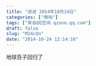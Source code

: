 ```yaml
---
title: "说说 2014年10月24日"
categories: ["嘀咕"]
tags: ["来自QQ空间 qzone.qq.com"]
draft: false
slug: "M24cQn"
date: "2014-10-24 12:14:16"
---
```


地球百子回归了
